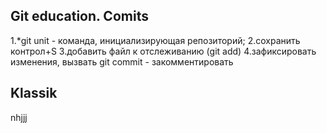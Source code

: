 ## Git education. Comits
1.*git unit - команда, инициализирующая репозиторий;
2.сохранить контрол+S
3.добавить файл к отслеживанию (git add)
4.зафиксировать изменения, вызвать git commit - закомментировать
## Klassik
nhjjj